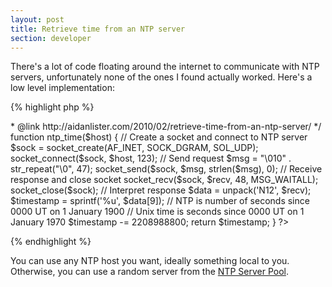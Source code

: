 ```yaml
---
layout: post
title: Retrieve time from an NTP server 
section: developer
---
```

There's a lot of code floating around the internet to communicate with NTP servers, unfortunately none of the ones I found actually worked. Here's a low level implementation:

{% highlight php %}
<?php
/**
 * Retrieve time from an NTP server
 *
 * @param    string   $host   The NTP server to retrieve the time from
 * @return   int      The current unix timestamp
 * @author   Aidan Lister <aidan@php.net>
 * @link     http://aidanlister.com/2010/02/retrieve-time-from-an-ntp-server/
 */
function ntp_time($host) {
  
  // Create a socket and connect to NTP server
  $sock = socket_create(AF_INET, SOCK_DGRAM, SOL_UDP);
  socket_connect($sock, $host, 123);
  
  // Send request
  $msg = "\010" . str_repeat("\0", 47);
  socket_send($sock, $msg, strlen($msg), 0);
  
  // Receive response and close socket
  socket_recv($sock, $recv, 48, MSG_WAITALL);
  socket_close($sock);

  // Interpret response
  $data = unpack('N12', $recv);
  $timestamp = sprintf('%u', $data[9]);
  
  // NTP is number of seconds since 0000 UT on 1 January 1900
  // Unix time is seconds since 0000 UT on 1 January 1970
  $timestamp -= 2208988800;
  
  return $timestamp;
}
?>
{% endhighlight %}

You can use any NTP host you want, ideally something local to you. Otherwise, you can use a random server from the <a href="http://www.pool.ntp.org">NTP Server Pool</a>.